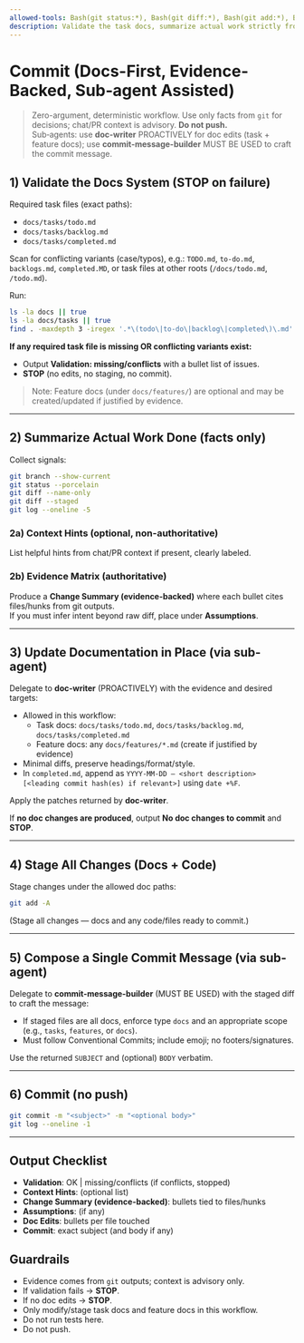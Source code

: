 ```yaml
---
allowed-tools: Bash(git status:*), Bash(git diff:*), Bash(git add:*), Bash(git commit:*), Bash(git log:*), Bash(git rev-parse:*), Bash(git branch:*), Bash(ls:*), Bash(find:*), Bash(cat:*), Bash(date:*)
description: Validate the task docs, summarize actual work strictly from git evidence (optionally show context hints), delegate to sub-agents for doc edits and commit message, stage ONLY task/feature docs, then commit. No push. No arguments.
---
```


# Commit (Docs-First, Evidence-Backed, Sub‑agent Assisted)

> Zero-argument, deterministic workflow. Use only facts from `git` for decisions; chat/PR context is advisory. **Do not push.**  
> Sub‑agents: use **doc-writer** PROACTIVELY for doc edits (task + feature docs); use **commit-message-builder** MUST BE USED to craft the commit message.

## 1) Validate the Docs System (STOP on failure)
Required task files (exact paths):
- `docs/tasks/todo.md`
- `docs/tasks/backlog.md`
- `docs/tasks/completed.md`

Scan for conflicting variants (case/typos), e.g.: `TODO.md`, `to-do.md`, `backlogs.md`, `completed.MD`, or task files at other roots (`/docs/todo.md`, `/todo.md`).

Run:
```bash
ls -la docs || true
ls -la docs/tasks || true
find . -maxdepth 3 -iregex '.*\(todo\|to-do\|backlog\|completed\)\.md' | sort || true
```

**If any required task file is missing OR conflicting variants exist:**
- Output **Validation: missing/conflicts** with a bullet list of issues.
- **STOP** (no edits, no staging, no commit).

> Note: Feature docs (under `docs/features/`) are optional and may be created/updated if justified by evidence.

---

## 2) Summarize Actual Work Done (facts only)
Collect signals:
```bash
git branch --show-current
git status --porcelain
git diff --name-only
git diff --staged
git log --oneline -5
```

### 2a) Context Hints (optional, non-authoritative)
List helpful hints from chat/PR context if present, clearly labeled.

### 2b) Evidence Matrix (authoritative)
Produce a **Change Summary (evidence-backed)** where each bullet cites files/hunks from git outputs.  
If you must infer intent beyond raw diff, place under **Assumptions**.

---

## 3) Update Documentation in Place (via sub-agent)
Delegate to **doc-writer** (PROACTIVELY) with the evidence and desired targets:
- Allowed in this workflow:  
  - Task docs: `docs/tasks/todo.md`, `docs/tasks/backlog.md`, `docs/tasks/completed.md`  
  - Feature docs: any `docs/features/*.md` (create if justified by evidence)
- Minimal diffs, preserve headings/format/style.
- In `completed.md`, append as `YYYY-MM-DD — <short description> [<leading commit hash(es) if relevant>]` using `date +%F`.

Apply the patches returned by **doc-writer**.

If **no doc changes are produced**, output **No doc changes to commit** and **STOP**.

---

## 4) Stage All Changes (Docs + Code)
Stage changes under the allowed doc paths:
```bash
git add -A
```
(Stage all changes — docs and any code/files ready to commit.)

---

## 5) Compose a Single Commit Message (via sub-agent)
Delegate to **commit-message-builder** (MUST BE USED) with the staged diff to craft the message:
- If staged files are all docs, enforce type `docs` and an appropriate scope (e.g., `tasks`, `features`, or `docs`).
- Must follow Conventional Commits; include emoji; no footers/signatures.

Use the returned `SUBJECT` and (optional) `BODY` verbatim.

---

## 6) Commit (no push)
```bash
git commit -m "<subject>" -m "<optional body>"
git log --oneline -1
```

---

## Output Checklist
- **Validation**: OK | missing/conflicts (if conflicts, stopped)
- **Context Hints**: (optional list)
- **Change Summary (evidence-backed)**: bullets tied to files/hunks
- **Assumptions**: (if any)
- **Doc Edits**: bullets per file touched
- **Commit**: exact subject (and body if any)

## Guardrails
- Evidence comes from `git` outputs; context is advisory only.
- If validation fails → **STOP**.
- If no doc edits → **STOP**.
- Only modify/stage task docs and feature docs in this workflow.
- Do not run tests here.
- Do not push.
